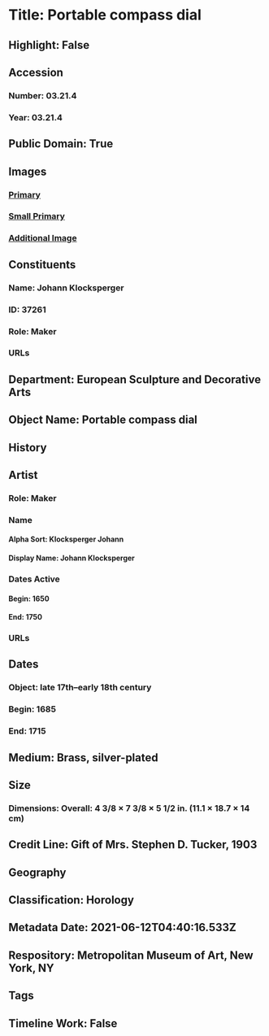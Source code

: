 # Title: Portable compass dial
## Highlight: False
## Accession
### Number: 03.21.4
### Year: 03.21.4
## Public Domain: True
## Images
### [Primary](https://images.metmuseum.org/CRDImages/es/original/33344(2).jpg)
### [Small Primary](https://images.metmuseum.org/CRDImages/es/web-large/33344(2).jpg)
### [Additional Image](https://images.metmuseum.org/CRDImages/es/original/33344.jpg)
## Constituents
### Name: Johann Klocksperger
### ID: 37261
### Role: Maker
### URLs
## Department: European Sculpture and Decorative Arts
## Object Name: Portable compass dial
## History
## Artist
### Role: Maker
### Name
#### Alpha Sort: Klocksperger Johann
#### Display Name: Johann Klocksperger
### Dates Active
#### Begin: 1650
#### End: 1750
### URLs
## Dates
### Object: late 17th–early 18th century
### Begin: 1685
### End: 1715
## Medium: Brass, silver-plated
## Size
### Dimensions: Overall: 4 3/8 × 7 3/8 × 5 1/2 in. (11.1 × 18.7 × 14 cm)
## Credit Line: Gift of Mrs. Stephen D. Tucker, 1903
## Geography
## Classification: Horology
## Metadata Date: 2021-06-12T04:40:16.533Z
## Respository: Metropolitan Museum of Art, New York, NY
## Tags
## Timeline Work: False